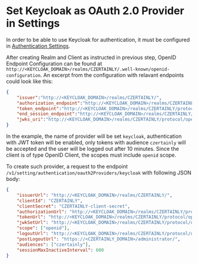 # Set Keycloak as OAuth 2.0 Provider in Settings

In order to be able to use Keycloak for authentication, it must be configured in  [Authentication Settings](../../settings/authentication).

After creating Realm and Client as instructed in previous step, OpenID Endpoint Configuration can be found at `http://<KEYCLOAK_DOMAIN>/realms/CZERTAINLY/.well-known/openid-configuration`. An excerpt from the configuration with relavant endpoints could look like this:

```json
{
    "issuer":"http://<KEYCLOAK_DOMAIN>/realms/CZERTAINLY/",
    "authorization_endpoint":"http://<KEYCLOAK_DOMAIN>/realms/CZERTAINLY/protocol/openid-connect/auth",
    "token_endpoint":"http://<KEYCLOAK_DOMAIN>/realms/CZERTAINLY/protocol/openid-connect/token", ...,
    "end_session_endpoint":"http://<KEYCLOAK_DOMAIN>/realms/CZERTAINLY/protocol/openid-connect/logout", ..., 
    "jwks_uri":"http://<KEYCLOAK_DOMAIN>/realms/CZERTAINLY/protocol/openid-connect/certs",...
}
```

In the example, the name of provider will be set ``keycloak``, authentication with JWT token will be enabled, only tokens with audience ``czertainly`` will be accepted and the user will be logged out after 10 minutes. Since the client is of type OpenID Client, the scopes must include ``openid`` scope.

To create such provider, a request to the endpoint ``/v1/setting/authentication/oauth2Providers/keycloak`` with following JSON body:

```json
{
    "issuerUrl": "http://<KEYCLOAK_DOMAIN>/realms/CZERTAINLY/",
    "clientId": "CZERTAINLY",
    "clientSecret": "CZERTAINLY-client-secret",
    "authorizationUrl": "http://<KEYCLOAK_DOMAIN>/realms/CZERTAINLY/protocol/openid-connect/auth",
    "tokenUrl": "http://<KEYCLOAK_DOMAIN>/realms/CZERTAINLY/protocol/openid-connect/token",
    "jwkSetUrl": "http://<KEYCLOAK_DOMAIN>/realms/CZERTAINLY/protocol/openid-connect/certs",
    "scope": ["openid"],
    "logoutUrl": "http://<KEYCLOAK_DOMAIN>/realms/CZERTAINLY/protocol/openid-connect/logout",
    "postLogoutUrl": "https://<CZERTAINLY_DOMAIN>/administrator/",
    "audiences": ["czertainly"],
    "sessionMaxInactiveInterval": 600
}
```
